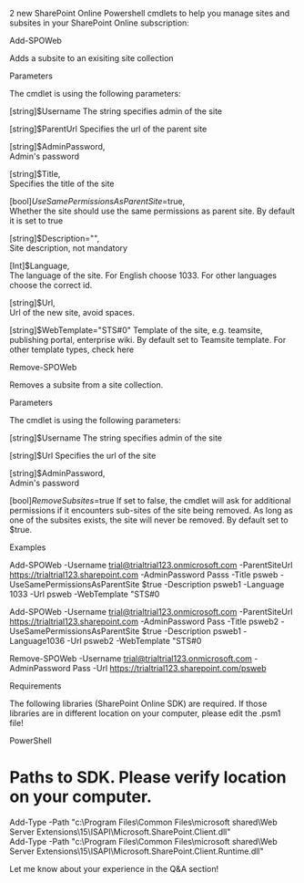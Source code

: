 2 new SharePoint Online Powershell cmdlets to help you manage sites and subsites in your SharePoint Online subscription:

 

Add-SPOWeb

Adds a subsite to an exisiting site collection

 

Parameters

The cmdlet is using the following parameters:

 [string]$Username
The string specifies admin of the site

[string]$ParentUrl
Specifies the url of the parent site

[string]$AdminPassword,       
Admin's password

[string]$Title,      
Specifies the title of the site

[bool]$UseSamePermissionsAsParentSite=$true,   
Whether the site should use the same permissions as parent site. By default it is set to true

[string]$Description="",    
Site description, not mandatory

[Int]$Language,  
The language of the site. For English choose 1033. For other languages choose the correct id.

[string]$Url,      
Url of the new site, avoid spaces.

[string]$WebTemplate="STS#0"
Template of the site, e.g. teamsite, publishing portal, enterprise wiki. By default set to Teamsite template. For other template types, check here

 

 

 

Remove-SPOWeb

Removes a subsite from a site collection.

 

 

Parameters

The cmdlet is using the following parameters:

 [string]$Username
The string specifies admin of the site

[string]$Url
Specifies the url of the site

[string]$AdminPassword,       
Admin's password

[bool]$RemoveSubsites=$true
If set to false, the cmdlet will ask for additional permissions if it encounters sub-sites of the site being removed. As long as one of the subsites exists, the site will never be removed. By default set to $true.

 

 

Examples 

 

Add-SPOWeb -Username trial@trialtrial123.onmicrosoft.com -ParentSiteUrl https://trialtrial123.sharepoint.com -AdminPassword Passs -Title psweb -UseSamePermissionsAsParentSite $true -Description psweb1 -Language 1033 -Url psweb -WebTemplate "STS#0

 

 

Add-SPOWeb -Username trial@trialtrial123.onmicrosoft.com -ParentSiteUrl https://trialtrial123.sharepoint.com -AdminPassword Pass -Title psweb2 -UseSamePermissionsAsParentSite $true -Description psweb1 -Language1036 -Url psweb2 -WebTemplate "STS#0

 

Remove-SPOWeb -Username trial@trialtrial123.onmicrosoft.com -AdminPassword Pass -Url https://trialtrial123.sharepoint.com/psweb

 



 

 

Requirements

 

The following libraries (SharePoint Online SDK) are required. If those libraries are in different location on your computer, please edit the .psm1 file!

 

 

PowerShell
# Paths to SDK. Please verify location on your computer.   
Add-Type -Path "c:\Program Files\Common Files\microsoft shared\Web Server Extensions\15\ISAPI\Microsoft.SharePoint.Client.dll"    
Add-Type -Path "c:\Program Files\Common Files\microsoft shared\Web Server Extensions\15\ISAPI\Microsoft.SharePoint.Client.Runtime.dll" 
 
 

 

Let me know about your experience in the Q&A section!
